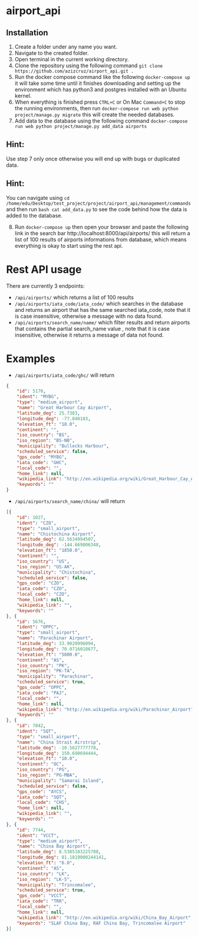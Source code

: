 # airport_api

## Installation

1. Create a folder under any name you want.
2. Navigate to the created folder.
3. Open terminal in the current working directory.
4. Clone the repository using the following command ```git clone https://github.com/azizcruz/airport_api.git .```
5. Run the docker compose command like the following ```docker-compose up``` it will take some time until it finishes downloading and setting up the environment which has python3 and postgres installed with an Ubuntu kernel.
6. When everything is finished press ```CTRL+C``` or On Mac ```Command+C``` to stop the running environments, then run ```docker-compose run web python project/manage.py migrate``` this will create the needed databases.
7. Add data to the database using the following command ```docker-compose run web python project/manage.py add_data airports```

## Hint:
Use step 7 only once otherwise you will end up with bugs or duplicated data.

## Hint:
You can navigate using ``` cd /home/edu/Desktop/test_project/project/airport_api/management/commands
``` and then run ```bash cat add_data.py``` to see the code behind how the data is added to the database.

8. Run ```docker-compose up``` then open your browser and paste the following link in the search bar http://localhost:8000/api/airports/ this will return a list of 100 results of airports informations from database, which means everything is okay to start using the rest api.

# Rest API usage

There are currently 3 endpoints:
* `/api/airports/` which returns a list of 100 results
* `/api/airports/iata_code/iata_code/` which searches in the database and returns an airport that has the same searched iata_code, note that it is case insensitive, otherwise a message with no data found.
* `/api/airports/search_name/name/` which filter results and return airports that contains the partial search_name value , note that it is case insensitive, otherwise it returns a message of data not found.

# Examples

* `/api/airports/iata_code/ghc/` will return 
```json
{
    "id": 5170,
    "ident": "MYBG",
    "type": "medium_airport",
    "name": "Great Harbour Cay Airport",
    "latitude_deg": 25.7383,
    "longitude_deg": -77.840103,
    "elevation_ft": "18.0",
    "continent": "",
    "iso_country": "BS",
    "iso_region": "BS-NB",
    "municipality": "Bullocks Harbour",
    "scheduled_service": false,
    "gps_code": "MYBG",
    "iata_code": "GHC",
    "local_code": "",
    "home_link": null,
    "wikipedia_link": "http://en.wikipedia.org/wiki/Great_Harbour_Cay_Airport",
    "keywords": ""
}
```

* `/api/airports/search_name/china/` will return
```json
[{
    "id": 1027,
    "ident": "CZO",
    "type": "small_airport",
    "name": "Chistochina Airport",
    "latitude_deg": 62.5634994507,
    "longitude_deg": -144.669006348,
    "elevation_ft": "1850.0",
    "continent": "",
    "iso_country": "US",
    "iso_region": "US-AK",
    "municipality": "Chistochina",
    "scheduled_service": false,
    "gps_code": "CZO",
    "iata_code": "CZO",
    "local_code": "CZO",
    "home_link": null,
    "wikipedia_link": "",
    "keywords": ""
}, {
    "id": 5676,
    "ident": "OPPC",
    "type": "small_airport",
    "name": "Parachinar Airport",
    "latitude_deg": 33.9020996094,
    "longitude_deg": 70.0716018677,
    "elevation_ft": "5800.0",
    "continent": "AS",
    "iso_country": "PK",
    "iso_region": "PK-TA",
    "municipality": "Parachinar",
    "scheduled_service": true,
    "gps_code": "OPPC",
    "iata_code": "PAJ",
    "local_code": "",
    "home_link": null,
    "wikipedia_link": "http://en.wikipedia.org/wiki/Parachinar_Airport",
    "keywords": ""
}, {
    "id": 7042,
    "ident": "SQT",
    "type": "small_airport",
    "name": "China Strait Airstrip",
    "latitude_deg": -10.5627777778,
    "longitude_deg": 150.690694444,
    "elevation_ft": "10.0",
    "continent": "OC",
    "iso_country": "PG",
    "iso_region": "PG-MBA",
    "municipality": "Samarai Island",
    "scheduled_service": false,
    "gps_code": "AYCS",
    "iata_code": "SQT",
    "local_code": "CHS",
    "home_link": null,
    "wikipedia_link": "",
    "keywords": ""
}, {
    "id": 7744,
    "ident": "VCCT",
    "type": "medium_airport",
    "name": "China Bay Airport",
    "latitude_deg": 8.5385103225708,
    "longitude_deg": 81.1819000244141,
    "elevation_ft": "6.0",
    "continent": "AS",
    "iso_country": "LK",
    "iso_region": "LK-5",
    "municipality": "Trincomalee",
    "scheduled_service": true,
    "gps_code": "VCCT",
    "iata_code": "TRR",
    "local_code": "",
    "home_link": null,
    "wikipedia_link": "http://en.wikipedia.org/wiki/China_Bay_Airport",
    "keywords": "SLAF China Bay, RAF China Bay, Trincomalee Airport"
}]
```
